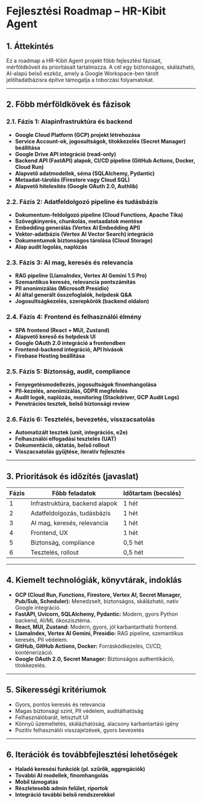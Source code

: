 # Fejlesztési Roadmap – HR-Kibit Agent

## 1. Áttekintés

Ez a roadmap a HR-Kibit Agent projekt főbb fejlesztési fázisait, mérföldköveit és prioritásait tartalmazza. A cél egy biztonságos, skálázható, AI-alapú belső eszköz, amely a Google Workspace-ben tárolt jelöltadatbázisra építve támogatja a toborzási folyamatokat.

---

## 2. Főbb mérföldkövek és fázisok

### 2.1. Fázis 1: Alapinfrastruktúra és backend

- **Google Cloud Platform (GCP) projekt létrehozása**
- **Service Account-ok, jogosultságok, titokkezelés (Secret Manager) beállítása**
- **Google Drive API integráció (read-only)**
- **Backend API (FastAPI) alapok, CI/CD pipeline (GitHub Actions, Docker, Cloud Run)**
- **Alapvető adatmodellek, séma (SQLAlchemy, Pydantic)**
- **Metaadat-tárolás (Firestore vagy Cloud SQL)**
- **Alapvető hitelesítés (Google OAuth 2.0, Authlib)**

### 2.2. Fázis 2: Adatfeldolgozó pipeline és tudásbázis

- **Dokumentum-feldolgozó pipeline (Cloud Functions, Apache Tika)**
- **Szövegkinyerés, chunkolás, metaadatok mentése**
- **Embedding generálás (Vertex AI Embedding API)**
- **Vektor-adatbázis (Vertex AI Vector Search) integráció**
- **Dokumentumok biztonságos tárolása (Cloud Storage)**
- **Alap audit logolás, naplózás**

### 2.3. Fázis 3: AI mag, keresés és relevancia

- **RAG pipeline (LlamaIndex, Vertex AI Gemini 1.5 Pro)**
- **Szemantikus keresés, relevancia pontszámítás**
- **PII anonimizálás (Microsoft Presidio)**
- **AI által generált összefoglalók, helpdesk Q&A**
- **Jogosultságkezelés, szerepkörök (backend oldalon)**

### 2.4. Fázis 4: Frontend és felhasználói élmény

- **SPA frontend (React + MUI, Zustand)**
- **Alapvető kereső és helpdesk UI**
- **Google OAuth 2.0 integráció a frontendben**
- **Frontend-backend integráció, API hívások**
- **Firebase Hosting beállítása**

### 2.5. Fázis 5: Biztonság, audit, compliance

- **Fenyegetésmodellezés, jogosultságok finomhangolása**
- **PII-kezelés, anonimizálás, GDPR megfelelés**
- **Audit logok, naplózás, monitoring (Stackdriver, GCP Audit Logs)**
- **Penetrációs tesztek, belső biztonsági review**

### 2.6. Fázis 6: Tesztelés, bevezetés, visszacsatolás

- **Automatizált tesztek (unit, integrációs, e2e)**
- **Felhasználói elfogadási tesztelés (UAT)**
- **Dokumentáció, oktatás, belső rollout**
- **Visszacsatolás gyűjtése, iteratív fejlesztés**

---

## 3. Prioritások és időzítés (javaslat)

| Fázis | Főbb feladatok | Időtartam (becslés) |
|-------|----------------|---------------------|
| 1     | Infrastruktúra, backend alapok | 1 hét |
| 2     | Adatfeldolgozás, tudásbázis | 1 hét |
| 3     | AI mag, keresés, relevancia | 1 hét |
| 4     | Frontend, UX | 1 hét |
| 5     | Biztonság, compliance | 0,5 hét |
| 6     | Tesztelés, rollout | 0,5 hét |

---

## 4. Kiemelt technológiák, könyvtárak, indoklás

- **GCP (Cloud Run, Functions, Firestore, Vertex AI, Secret Manager, Pub/Sub, Scheduler):** Menedzselt, biztonságos, skálázható, natív Google integráció.
- **FastAPI, Uvicorn, SQLAlchemy, Pydantic:** Modern, gyors Python backend, AI/ML ökoszisztéma.
- **React, MUI, Zustand:** Modern, gyors, jól karbantartható frontend.
- **LlamaIndex, Vertex AI Gemini, Presidio:** RAG pipeline, szemantikus keresés, PII védelem.
- **GitHub, GitHub Actions, Docker:** Forráskódkezelés, CI/CD, konténerizáció.
- **Google OAuth 2.0, Secret Manager:** Biztonságos authentikáció, titokkezelés.

---

## 5. Sikerességi kritériumok

- Gyors, pontos keresés és relevancia
- Magas biztonsági szint, PII védelem, auditálhatóság
- Felhasználóbarát, letisztult UI
- Könnyű üzemeltetés, skálázhatóság, alacsony karbantartási igény
- Pozitív felhasználói visszajelzések, gyors bevezetés

---

## 6. Iterációk és továbbfejlesztési lehetőségek

- **Haladó keresési funkciók (pl. szűrők, aggregációk)**
- **További AI modellek, finomhangolás**
- **Mobil támogatás**
- **Részletesebb admin felület, riportok**
- **Integráció további belső rendszerekkel**
